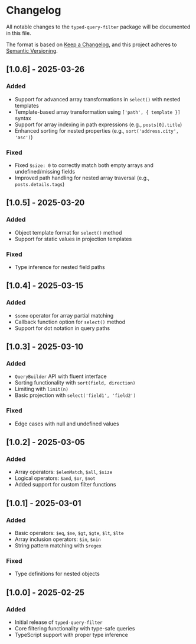 # Changelog

All notable changes to the `typed-query-filter` package will be documented in this file.

The format is based on [Keep a Changelog](https://keepachangelog.com/en/1.0.0/),
and this project adheres to [Semantic Versioning](https://semver.org/spec/v2.0.0.html).

## [1.0.6] - 2025-03-26

### Added
- Support for advanced array transformations in `select()` with nested templates
- Template-based array transformation using `['path', { template }]` syntax
- Support for array indexing in path expressions (e.g., `posts[0].title`)
- Enhanced sorting for nested properties (e.g., `sort('address.city', 'asc')`)

### Fixed
- Fixed `$size: 0` to correctly match both empty arrays and undefined/missing fields
- Improved path handling for nested array traversal (e.g., `posts.details.tags`)

## [1.0.5] - 2025-03-20

### Added
- Object template format for `select()` method
- Support for static values in projection templates

### Fixed
- Type inference for nested field paths

## [1.0.4] - 2025-03-15

### Added
- `$some` operator for array partial matching
- Callback function option for `select()` method
- Support for dot notation in query paths

## [1.0.3] - 2025-03-10

### Added
- `QueryBuilder` API with fluent interface
- Sorting functionality with `sort(field, direction)`
- Limiting with `limit(n)`
- Basic projection with `select('field1', 'field2')`

### Fixed
- Edge cases with null and undefined values

## [1.0.2] - 2025-03-05

### Added
- Array operators: `$elemMatch`, `$all`, `$size`
- Logical operators: `$and`, `$or`, `$not`
- Added support for custom filter functions

## [1.0.1] - 2025-03-01

### Added
- Basic operators: `$eq`, `$ne`, `$gt`, `$gte`, `$lt`, `$lte`
- Array inclusion operators: `$in`, `$nin`
- String pattern matching with `$regex`

### Fixed
- Type definitions for nested objects

## [1.0.0] - 2025-02-25

### Added
- Initial release of `typed-query-filter`
- Core filtering functionality with type-safe queries
- TypeScript support with proper type inference
